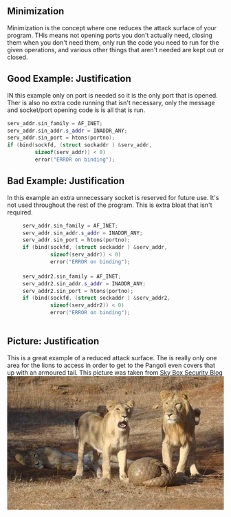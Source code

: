 Minimization
------------
Minimization is the concept where one reduces the attack surface of your program. THis means not opening ports you don't actually need, closing them when you don't need them, only run the code you need to run for the given operations, and various other things that aren't needed are kept out or closed. 

Good Example: Justification
---------------------------
IN this example only on port is needed so it is the only port that is opened. Ther is also no extra code running that isn't necessary, only the message and socket/port opening code is is all that is run. 
```c++ 
serv_addr.sin_family = AF_INET;
serv_addr.sin_addr.s_addr = INADDR_ANY;
serv_addr.sin_port = htons(portno);
if (bind(sockfd, (struct sockaddr ) &serv_addr,
         sizeof(serv_addr)) < 0) 
         error("ERROR on binding");
```

Bad Example: Justification
--------------------------
In this example an extra unnecessary socket is reserved for future use. It's not used throughout the rest of the program. This is extra bloat that isn't required. 
```c++ 
     serv_addr.sin_family = AF_INET;
     serv_addr.sin_addr.s_addr = INADDR_ANY;
     serv_addr.sin_port = htons(portno);
     if (bind(sockfd, (struct sockaddr ) &serv_addr,
              sizeof(serv_addr)) < 0) 
              error("ERROR on binding");
     
     serv_addr2.sin_family = AF_INET;
     serv_addr2.sin_addr.s_addr = INADDR_ANY;
     serv_addr2.sin_port = htons(portno);
     if (bind(sockfd, (struct sockaddr ) &serv_addr2,
              sizeof(serv_addr2)) < 0) 
              error("ERROR on binding");
 
``` 
Picture: Justification
----------------------
This is a great example of a reduced attack surface. The is really only one area for the lions to access in order to get to the Pangoli even covers that up with an armoured tail. This picture was taken from [Sky Box Security Blog](https://blog.skyboxsecurity.com)
![Minimization](/Pictures/minimization.jpg)




